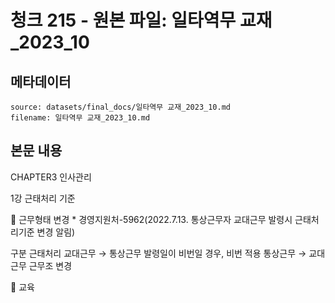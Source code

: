 # 청크 215 - 원본 파일: 일타역무 교재_2023_10

## 메타데이터

```
source: datasets/final_docs/일타역무 교재_2023_10.md
filename: 일타역무 교재_2023_10.md
```

## 본문 내용

CHAPTER3 인사관리

1강 근태처리 기준

󰊱 근무형태 변경 * 경영지원처-5962(2022.7.13. 통상근무자 교대근무 발령시 근태처리기준 변경 알림)

구분 근태처리 교대근무 → 통상근무 발령일이 비번일 경우, 비번 적용 통상근무 → 교대근무 근무조 변경

󰊲 교육